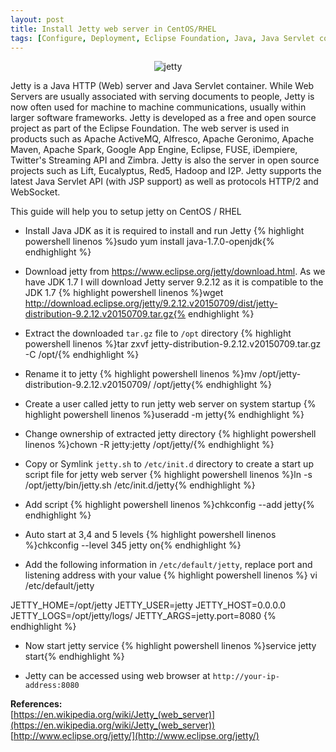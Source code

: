 ```yaml
---
layout: post
title: Install Jetty web server in CentOS/RHEL
tags: [Configure, Deployment, Eclipse Foundation, Java, Java Servlet container, Jetty, Jetty server, jetty web server, Server, Web Applications, Web Server]
---
```


<p style="text-align:center;"><img src="http://www.eclipse.org/jetty/images/jetty-logo-80x22.png" alt="jetty" /></p>

Jetty is a Java HTTP (Web) server and Java Servlet container. While Web Servers are usually associated with serving documents to people, Jetty is now often used for machine to machine communications, usually within larger software frameworks. Jetty is developed as a free and open source project as part of the Eclipse Foundation. The web server is used in products such as Apache ActiveMQ, Alfresco, Apache Geronimo, Apache Maven, Apache Spark, Google App Engine, Eclipse, FUSE, iDempiere, Twitter's Streaming API and Zimbra. Jetty is also the server in open source projects such as Lift, Eucalyptus, Red5, Hadoop and I2P. Jetty supports the latest Java Servlet API (with JSP support) as well as protocols HTTP/2 and WebSocket.

This guide will help you to setup jetty on CentOS / RHEL

* Install Java JDK as it is required to install and run Jetty
{% highlight powershell linenos %}sudo yum install java-1.7.0-openjdk{% endhighlight %}

* Download jetty from <a target="_blank" href="https://www.eclipse.org/jetty/download.html" alt="jetty download">https://www.eclipse.org/jetty/download.html</a>. As we have JDK 1.7 I will download Jetty server 9.2.12 as it is compatible to the JDK 1.7
{% highlight powershell linenos %}wget http://download.eclipse.org/jetty/9.2.12.v20150709/dist/jetty-distribution-9.2.12.v20150709.tar.gz{% endhighlight %}

* Extract the downloaded `tar.gz` file to `/opt` directory
{% highlight powershell linenos %}tar zxvf jetty-distribution-9.2.12.v20150709.tar.gz -C /opt/{% endhighlight %}

* Rename it to jetty
{% highlight powershell linenos %}mv /opt/jetty-distribution-9.2.12.v20150709/ /opt/jetty{% endhighlight %}

* Create a user called jetty to run jetty web server on system startup
{% highlight powershell linenos %}useradd -m jetty{% endhighlight %}

* Change ownership of extracted jetty directory
{% highlight powershell linenos %}chown -R jetty:jetty /opt/jetty/{% endhighlight %}

* Copy or Symlink `jetty.sh` to `/etc/init.d` directory to create a start up script file for jetty web server
{% highlight powershell linenos %}ln -s /opt/jetty/bin/jetty.sh /etc/init.d/jetty{% endhighlight %}

* Add script
{% highlight powershell linenos %}chkconfig --add jetty{% endhighlight %}

* Auto start at 3,4 and 5 levels
{% highlight powershell linenos %}chkconfig --level 345 jetty on{% endhighlight %}

* Add the following information in `/etc/default/jetty`, replace port and listening address with your value
{% highlight powershell linenos %}
vi /etc/default/jetty

 JETTY_HOME=/opt/jetty
 JETTY_USER=jetty
 JETTY_HOST=0.0.0.0
 JETTY_LOGS=/opt/jetty/logs/
 JETTY_ARGS=jetty.port=8080
{% endhighlight %}

* Now start jetty service
{% highlight powershell linenos %}service jetty start{% endhighlight %}

* Jetty can be accessed using web browser at `http://your-ip-address:8080`

__References:__<br/>
[https://en.wikipedia.org/wiki/Jetty_(web_server)](https://en.wikipedia.org/wiki/Jetty_(web_server))<br/>
[http://www.eclipse.org/jetty/](http://www.eclipse.org/jetty/)
